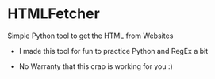 # HTMLFetcher
Simple Python tool to get the HTML from Websites

- I made this tool for fun to practice Python and RegEx a bit

- No Warranty that this crap is working for you :)
